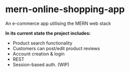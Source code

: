 # mern-online-shopping-app
An e-commerce app utilising the MERN web stack

<b>In its current state the project includes: </b>
  * Product search functionality
  * Customers can post/edit product reviews
  * Account creation & login
  * REST
  * Session-based auth. (WIP) 

